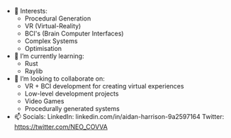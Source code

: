 - 👀 Interests:
  - Procedural Generation
  - VR (Virtual-Reality)
  - BCI's (Brain Computer Interfaces)
  - Complex Systems
  - Optimisation
- 🌱 I’m currently learning:
  - Rust
  - Raylib
- 💞️ I’m looking to collaborate on:
  - VR + BCI development for creating virtual experiences
  - Low-level development projects
  - Video Games
  - Procedurally generated systems
- 📫 Socials:
  LinkedIn: linkedin.com/in/aidan-harrison-9a2597164
  Twitter: https://twitter.com/NEO_COVVA

